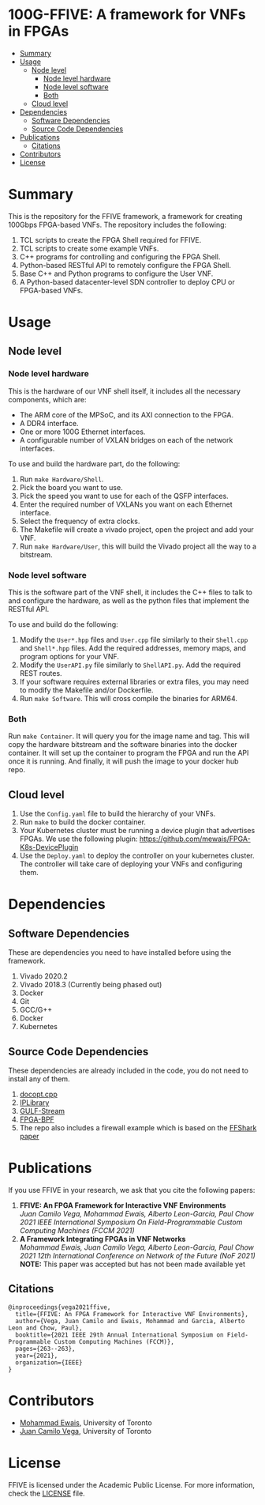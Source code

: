 
# 100G-FFIVE: A framework for VNFs in FPGAs

- [Summary](#summary)
- [Usage](#usage)
  * [Node level](#node-level)
    + [Node level hardware](#node-level-hardware)
    + [Node level software](#node-level-software)
    + [Both](#both)
  * [Cloud level](#cloud-level)
- [Dependencies](#dependencies)
  * [Software Dependencies](#software-dependencies)
  * [Source Code Dependencies](#source-code-dependencies)
- [Publications](#publications)
  * [Citations](#citations)
- [Contributors](#contributors)
- [License](#license)

# Summary
This is the repository for the FFIVE framework, a framework for creating 100Gbps FPGA-based VNFs. The repository includes the following:
1. TCL scripts to create the FPGA Shell required for FFIVE.
2. TCL scripts to create some example VNFs.
3. C++ programs for controlling and configuring the FPGA Shell.
4. Python-based RESTful API to remotely configure the FPGA Shell.
5. Base C++ and Python programs to configure the User VNF.
6. A Python-based datacenter-level SDN controller to deploy CPU or FPGA-based VNFs.

# Usage
## Node level
### Node level hardware
This is the hardware of our VNF shell itself, it includes all the necessary components, which are:
- The ARM core of the MPSoC, and its AXI connection to the FPGA.
- A DDR4 interface.
- One or more 100G Ethernet interfaces.
- A configurable number of VXLAN bridges on each of the network interfaces.

To use and build the hardware part, do the following:
1. Run `make Hardware/Shell`.
2. Pick the board you want to use.
3. Pick the speed you want to use for each of the QSFP interfaces.
4. Enter the required number of VXLANs you want on each Ethernet interface.
5. Select the frequency of extra clocks.
6. The Makefile will create a vivado project, open the project and add your VNF.
7. Run `make Hardware/User`, this will build the Vivado project all the way to a bitstream.

### Node level software
This is the software part of the VNF shell, it includes the C++ files to talk to and configure the hardware, as well as the python files that implement the RESTful API.

To use and build do the following:
1. Modify the `User*.hpp` files and `User.cpp` file similarly to their `Shell.cpp` and `Shell*.hpp` files. Add the required addresses, memory maps, and program options for your VNF.
2. Modify the `UserAPI.py` file similarly to `ShellAPI.py`. Add the required REST routes.
3. If your software requires external libraries or extra files, you may need to modify the Makefile and/or Dockerfile.
4. Run `make Software`. This will cross compile the binaries for ARM64.

### Both
Run `make Container`. It will query you for the image name and tag. This will copy the hardware bitstream and the software binaries into the docker container. It will set up the container to program the FPGA and run the API once it is running. And finally, it will push the image to your docker hub repo.

## Cloud level
1. Use the `Config.yaml` file to build the hierarchy of your VNFs.
2. Run `make` to build the docker container.
3. Your Kubernetes cluster must be running a device plugin that advertises FPGAs. We use the following plugin: https://github.com/mewais/FPGA-K8s-DevicePlugin
4. Use the `Deploy.yaml` to deploy the controller on your kubernetes cluster. The controller will take care of deploying your VNFs and configuring them.

# Dependencies
## Software Dependencies
These are dependencies you need to have installed before using the framework.
1. Vivado 2020.2
2. Vivado 2018.3 (Currently being phased out)
3. Docker
4. Git
5. GCC/G++
6. Docker
7. Kubernetes

## Source Code Dependencies
These dependencies are already included in the code, you do not need to install any of them.

1. [docopt.cpp](https://github.com/docopt/docopt.cpp)
2. [IPLibrary](https://github.com/mewais/IPLibrary)
3. [GULF-Stream](https://github.com/QianfengClarkShen/GULF-Stream)
4. [FPGA-BPF](https://github.com/UofT-HPRC/fpga-bpf)
5. The repo also includes a firewall example which is based on the [FFShark paper](http://www.fccm.org/proceedings/2020/pdfs/FCCM2020-65FOvhMqzyMYm99lfeVKyl/580300a047/580300a047.pdf)

# Publications
If you use FFIVE in your research, we ask that you cite the following papers:

1. **FFIVE: An FPGA Framework for Interactive VNF Environments**  
   _Juan Camilo Vega, Mohammad Ewais, Alberto Leon-Garcia, Paul Chow_  
   _2021 IEEE International Symposium On Field-Programmable Custom Computing Machines (FCCM 2021)_  
2. **A Framework Integrating FPGAs in VNF Networks**  
   _Mohammad Ewais, Juan Camilo Vega, Alberto Leon-Garcia, Paul Chow_  
   _2021 12th International Conference on Network of the Future (NoF 2021)_  
   **NOTE:** This paper was accepted but has not been made available yet

## Citations
```
@inproceedings{vega2021ffive,
  title={FFIVE: An FPGA Framework for Interactive VNF Environments},
  author={Vega, Juan Camilo and Ewais, Mohammad and Garcia, Alberto Leon and Chow, Paul},
  booktitle={2021 IEEE 29th Annual International Symposium on Field-Programmable Custom Computing Machines (FCCM)},
  pages={263--263},
  year={2021},
  organization={IEEE}
}
```

# Contributors
- [Mohammad Ewais](https://mohammad.ewais.ca), University of Toronto
- [Juan Camilo Vega](https://github.com/Juancamilovega), University of Toronto

# License
FFIVE is licensed under the Academic Public License. For more information, check the [LICENSE](https://github.com/UofT-HPRC/FFIVE/blob/master/LICENSE) file.
